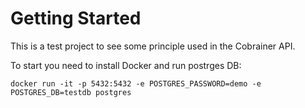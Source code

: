 # Getting Started
This is a test project to see some principle used in the Cobrainer API.

To start you need to install Docker and run postrges DB:

```docker run -it -p 5432:5432 -e POSTGRES_PASSWORD=demo -e POSTGRES_DB=testdb postgres```
